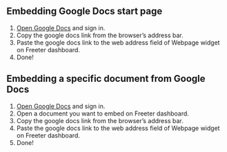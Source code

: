 ## Embedding Google Docs start page

1. <a href="{{ curItem.homeUrl|e }}" target="_blank">Open Google Docs</a> and sign in.
2. Copy the google docs link from the browser’s address bar.
3. Paste the google docs link to the web address field of Webpage widget on Freeter dashboard.
4. Done!

## Embedding a specific document from Google Docs

1. <a href="{{ curItem.homeUrl|e }}" target="_blank">Open Google Docs</a> and sign in.
2. Open a document you want to embed on Freeter dashboard.
3. Copy the google docs link from the browser’s address bar.
4. Paste the google docs link to the web address field of Webpage widget on Freeter dashboard.
5. Done!

